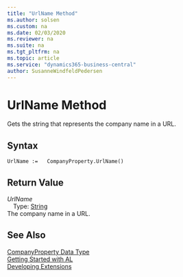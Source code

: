 ```yaml
---
title: "UrlName Method"
ms.author: solsen
ms.custom: na
ms.date: 02/03/2020
ms.reviewer: na
ms.suite: na
ms.tgt_pltfrm: na
ms.topic: article
ms.service: "dynamics365-business-central"
author: SusanneWindfeldPedersen
---
```

[//]: # (START>DO_NOT_EDIT)
[//]: # (IMPORTANT:Do not edit any of the content between here and the END>DO_NOT_EDIT.)
[//]: # (Any modifications should be made in the .xml files in the ModernDev repo.)
# UrlName Method
Gets the string that represents the company name in a URL.


## Syntax
```
UrlName :=   CompanyProperty.UrlName()
```


## Return Value
*UrlName*  
&emsp;Type: [String](../string/string-data-type.md)  
The company name in a URL.  


[//]: # (IMPORTANT: END>DO_NOT_EDIT)
## See Also
[CompanyProperty Data Type](companyproperty-data-type.md)  
[Getting Started with AL](../../devenv-get-started.md)  
[Developing Extensions](../../devenv-dev-overview.md)
